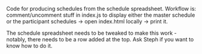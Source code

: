 Code for producing schedules from the schedule spreadsheet. Workflow is: comment/uncomment stuff in index.js to display either the master schedule or the participant schedules -> open index.html locally -> print it.

The schedule spreadsheet needs to be tweaked to make this work - notably, there needs to be a row added at the top.  Ask Steph if you want to know how to do it.

